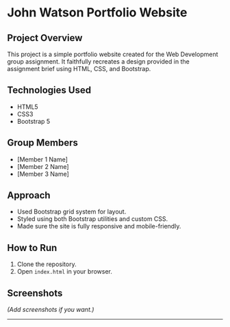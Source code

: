 # John Watson Portfolio Website

## Project Overview
This project is a simple portfolio website created for the Web Development group assignment. It faithfully recreates a design provided in the assignment brief using HTML, CSS, and Bootstrap.

## Technologies Used
- HTML5
- CSS3
- Bootstrap 5

## Group Members
- [Member 1 Name]
- [Member 2 Name]
- [Member 3 Name]

## Approach
- Used Bootstrap grid system for layout.
- Styled using both Bootstrap utilities and custom CSS.
- Made sure the site is fully responsive and mobile-friendly.

## How to Run
1. Clone the repository.
2. Open `index.html` in your browser.

## Screenshots
*(Add screenshots if you want.)*

---
